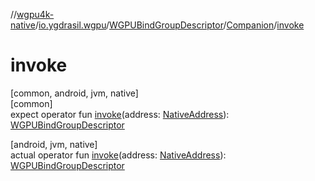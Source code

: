 //[wgpu4k-native](../../../../index.md)/[io.ygdrasil.wgpu](../../index.md)/[WGPUBindGroupDescriptor](../index.md)/[Companion](index.md)/[invoke](invoke.md)

# invoke

[common, android, jvm, native]\
[common]\
expect operator fun [invoke](invoke.md)(address: [NativeAddress](../../../ffi/-native-address/index.md)): [WGPUBindGroupDescriptor](../index.md)

[android, jvm, native]\
actual operator fun [invoke](invoke.md)(address: [NativeAddress](../../../ffi/-native-address/index.md)): [WGPUBindGroupDescriptor](../index.md)